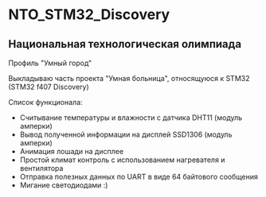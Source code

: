 # NTO_STM32_Discovery
## Национальная технологическая олимпиада 
Профиль "Умный город" 

Выкладываю часть проекта "Умная больница", относящуюся к STM32 (STM32 f407 Discovery)

Список функционала:
- Считывание температуры и влажности с датчика DHT11 (модуль амперки)
- Вывод полученной информации на дисплей SSD1306 (модуль амперки)
- Анимация лошади на дисплее
- Простой климат контроль с использованием нагревателя и вентилятора
- Отправка полезных данных по UART в виде 64 байтового сообщения
- Мигание светодиодами :)

